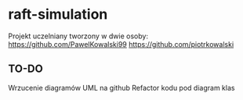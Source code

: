 # raft-simulation

Projekt uczelniany tworzony w dwie osoby:
https://github.com/PawelKowalski99
https://github.com/piotrkowalski


## TO-DO

Wrzucenie diagramów UML na github
Refactor kodu pod diagram klas
